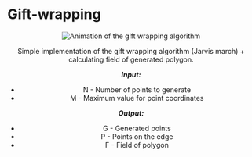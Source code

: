 <h1><b>Gift-wrapping</b></h1>
<div style="text-align: center">

![Animation of the gift wrapping algorithm](https://upload.wikimedia.org/wikipedia/commons/9/9c/Animation_depicting_the_gift_wrapping_algorithm.gif)

Simple implementation of the gift wrapping algorithm (Jarvis march) + calculating field of generated polygon.

<i><b>Input:</b></i>
- N - Number of points to generate
- M - Maximum value for point coordinates

<i><b>Output:</b></i>
- G - Generated points 
- P - Points on the edge
- F - Field of polygon

</div>
